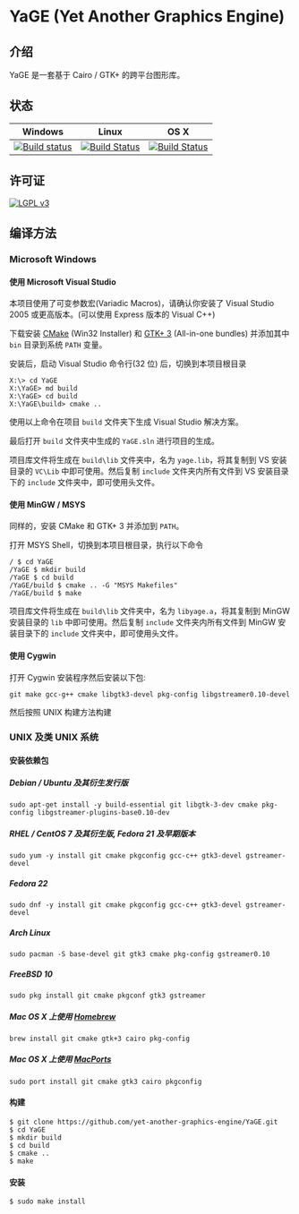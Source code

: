 # YaGE (Yet Another Graphics Engine)

## 介绍

YaGE 是一套基于 Cairo / GTK+ 的跨平台图形库。

## 状态

|Windows|Linux|OS X|
|------|-------|----|
|[![Build status](https://img.shields.io/appveyor/ci/xdqi/yage.svg)](https://ci.appveyor.com/project/xdqi/yage)|[![Build Status](https://img.shields.io/travis/yet-another-graphics-engine/YaGE.svg)](https://travis-ci.org/yet-another-graphics-engine/YaGE)|[![Build Status](https://img.shields.io/jenkins/s/https/ci.kirito.me/YaGE.svg)](https://ci.kirito.me/job/YaGE/)|

## 许可证

[![LGPL v3](https://www.gnu.org/graphics/lgplv3-147x51.png)](https://www.gnu.org/licenses/)

## 编译方法

### Microsoft Windows

#### 使用 Microsoft Visual Studio

本项目使用了可变参数宏(Variadic Macros)，请确认你安装了 Visual Studio 2005 或更高版本。(可以使用 Express 版本的 Visual C++)

下载安装 [CMake](http://www.cmake.org/download/) (Win32 Installer) 和 [GTK+ 3](http://www.gtk.org/download/win32.php) (All-in-one bundles) 并添加其中 `bin` 目录到系统 `PATH` 变量。

安装后，启动 Visual Studio 命令行(32 位) 后，切换到本项目根目录

```
X:\> cd YaGE
X:\YaGE> md build
X:\YaGE> cd build
X:\YaGE\build> cmake ..
```

使用以上命令在项目 `build` 文件夹下生成 Visual Studio 解决方案。

最后打开 `build` 文件夹中生成的 `YaGE.sln` 进行项目的生成。

项目库文件将生成在 `build\lib` 文件夹中，名为 `yage.lib`，将其复制到 VS 安装目录的 `VC\Lib` 中即可使用。然后复制 `include` 文件夹内所有文件到 VS 安装目录下的 `include` 文件夹中，即可使用头文件。

#### 使用 MinGW / MSYS

同样的，安装 CMake 和 GTK+ 3 并添加到 `PATH`。

打开 MSYS Shell，切换到本项目根目录，执行以下命令

```
/ $ cd YaGE
/YaGE $ mkdir build
/YaGE $ cd build
/YaGE/build $ cmake .. -G "MSYS Makefiles"
/YaGE/build $ make
```

项目库文件将生成在 `build\lib` 文件夹中，名为 `libyage.a`，将其复制到 MinGW 安装目录的 `lib` 中即可使用。然后复制 `include` 文件夹内所有文件到 MinGW 安装目录下的 `include` 文件夹中，即可使用头文件。

#### 使用 Cygwin

打开 Cygwin 安装程序然后安装以下包:

`git make gcc-g++ cmake libgtk3-devel pkg-config libgstreamer0.10-devel`

然后按照 UNIX 构建方法构建

### UNIX 及类 UNIX 系统

#### 安装依赖包

##### Debian / Ubuntu 及其衍生发行版

`sudo apt-get install -y build-essential git libgtk-3-dev cmake pkg-config libgstreamer-plugins-base0.10-dev`

##### RHEL / CentOS 7 及其衍生版, Fedora 21 及早期版本

`sudo yum -y install git cmake pkgconfig gcc-c++ gtk3-devel gstreamer-devel`

##### Fedora 22

`sudo dnf -y install git cmake pkgconfig gcc-c++ gtk3-devel gstreamer-devel`

##### Arch Linux

`sudo pacman -S base-devel git gtk3 cmake pkg-config gstreamer0.10`

##### FreeBSD 10

`sudo pkg install git cmake pkgconf gtk3 gstreamer`

##### Mac OS X 上使用 [Homebrew](http://brew.sh/)

`brew install git cmake gtk+3 cairo pkg-config`

##### Mac OS X 上使用 [MacPorts](https://www.macports.org/)

`sudo port install git cmake gtk3 cairo pkgconfig`

#### 构建

```
$ git clone https://github.com/yet-another-graphics-engine/YaGE.git
$ cd YaGE
$ mkdir build
$ cd build
$ cmake ..
$ make
```

#### 安装

```
$ sudo make install
```
